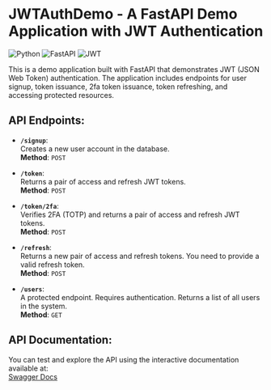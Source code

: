 # JWTAuthDemo - A FastAPI Demo Application with JWT Authentication

![Python](https://img.shields.io/badge/Python-3776AB?style=for-the-badge&logo=python&logoColor=white)
![FastAPI](https://img.shields.io/badge/FastAPI-009688?style=for-the-badge&logo=fastapi&logoColor=white)
![JWT](https://img.shields.io/badge/JWT-000000?style=for-the-badge&logo=jsonwebtoken&logoColor=white)

This is a demo application built with FastAPI that demonstrates JWT (JSON Web Token) authentication. The application includes endpoints for user signup, token issuance, 2fa token issuance, token refreshing, and accessing protected resources.


## API Endpoints:

- **`/signup`**:  
  Creates a new user account in the database.  
  **Method**: ``POST``
  
- **`/token`**:  
  Returns a pair of access and refresh JWT tokens.  
  **Method**: `POST`
  
- **`/token/2fa`**:  
  Verifies 2FA (TOTP) and returns a pair of access and refresh JWT tokens.  
  **Method**: `POST`

- **`/refresh`**:  
  Returns a new pair of access and refresh tokens. You need to provide a valid refresh token.  
  **Method**: `POST`
  
- **`/users`**:  
  A protected endpoint. Requires authentication. Returns a list of all users in the system.  
  **Method**: `GET`

## API Documentation:
You can test and explore the API using the interactive documentation available at:  
[Swagger Docs](https://127.0.0.1:8000/docs)